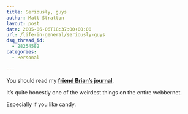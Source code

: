 ```yaml
---
title: Seriously, guys
author: Matt Stratton
layout: post
date: 2005-06-06T18:37:00+00:00
url: /life-in-general/seriously-guys
dsq_thread_id:
  - 28254582
categories:
  - Personal

---
```

You should read my [**friend Brian&#8217;s journal**][1].

It&#8217;s quite honestly one of the weirdest things on the entire webbernet.

Especially if you like candy.

 [1]: https://www.livejournal.com/users/brian81773